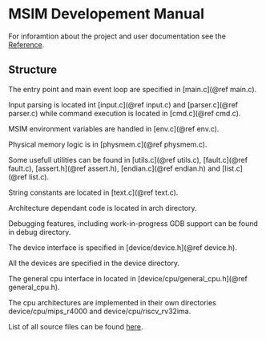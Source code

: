 # MSIM Developement Manual

For inforamtion about the project and user documentation see the [Reference](reference.html).

## Structure

The entry point and main event loop are specified in [main.c](@ref main.c).

Input parsing is located int [input.c](@ref input.c) and [parser.c](@ref parser.c) while command execution is located in [cmd.c](@ref cmd.c).

MSIM environment variables are handled in [env.c](@ref env.c).

Physical memory logic is in [physmem.c](@ref physmem.c).

Some usefull utilities can be found in [utils.c](@ref utils.c), [fault.c](@ref fault.c), [assert.h](@ref assert.h), [endian.c](@ref endian.h) and [list.c](@ref list.c).

String constants are located in [text.c](@ref text.c).

Architecture dependant code is located in arch directory.

Debugging features, including work-in-progress GDB support can be found in debug directory.

The device interface is specified in [device/device.h](@ref device.h).

All the devices are specified in the device directory.

The general cpu interface in located in [device/cpu/general_cpu.h](@ref general_cpu.h).

The cpu architectures are implemented in their own directories device/cpu/mips_r4000 and device/cpu/riscv_rv32ima.

List of all source files can be found [here](files.html).
